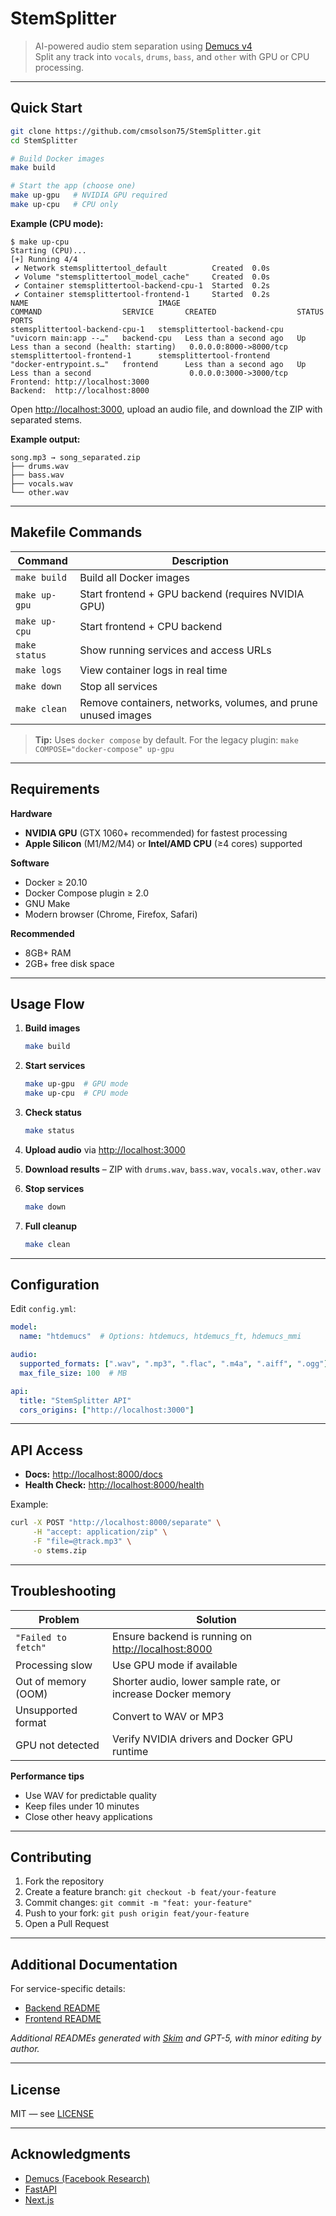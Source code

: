 
# StemSplitter

> AI-powered audio stem separation using [Demucs v4](https://github.com/facebookresearch/demucs)  
> Split any track into `vocals`, `drums`, `bass`, and `other` with GPU or CPU processing.

---

## Quick Start

```bash
git clone https://github.com/cmsolson75/StemSplitter.git
cd StemSplitter

# Build Docker images
make build

# Start the app (choose one)
make up-gpu   # NVIDIA GPU required
make up-cpu   # CPU only
````

**Example (CPU mode):**

```
$ make up-cpu
Starting (CPU)...
[+] Running 4/4
 ✔ Network stemsplittertool_default          Created  0.0s
 ✔ Volume "stemsplittertool_model_cache"     Created  0.0s
 ✔ Container stemsplittertool-backend-cpu-1  Started  0.2s
 ✔ Container stemsplittertool-frontend-1     Started  0.2s
NAME                             IMAGE                          COMMAND                  SERVICE       CREATED                  STATUS                                     PORTS
stemsplittertool-backend-cpu-1   stemsplittertool-backend-cpu   "uvicorn main:app --…"   backend-cpu   Less than a second ago   Up Less than a second (health: starting)   0.0.0.0:8000->8000/tcp
stemsplittertool-frontend-1      stemsplittertool-frontend      "docker-entrypoint.s…"   frontend      Less than a second ago   Up Less than a second                      0.0.0.0:3000->3000/tcp
Frontend: http://localhost:3000
Backend:  http://localhost:8000
```

Open [http://localhost:3000](http://localhost:3000), upload an audio file, and download the ZIP with separated stems.

**Example output:**

```
song.mp3 → song_separated.zip
├── drums.wav
├── bass.wav
├── vocals.wav
└── other.wav
```

---

## Makefile Commands

| Command       | Description                                                   |
| ------------- | ------------------------------------------------------------- |
| `make build`  | Build all Docker images                                       |
| `make up-gpu` | Start frontend + GPU backend (requires NVIDIA GPU)            |
| `make up-cpu` | Start frontend + CPU backend                                  |
| `make status` | Show running services and access URLs                         |
| `make logs`   | View container logs in real time                              |
| `make down`   | Stop all services                                             |
| `make clean`  | Remove containers, networks, volumes, and prune unused images |

> **Tip:** Uses `docker compose` by default. For the legacy plugin:
> `make COMPOSE="docker-compose" up-gpu`

---

## Requirements

**Hardware**

* **NVIDIA GPU** (GTX 1060+ recommended) for fastest processing
* **Apple Silicon** (M1/M2/M4) or **Intel/AMD CPU** (≥4 cores) supported

**Software**

* Docker ≥ 20.10
* Docker Compose plugin ≥ 2.0
* GNU Make
* Modern browser (Chrome, Firefox, Safari)

**Recommended**

* 8GB+ RAM
* 2GB+ free disk space

---

## Usage Flow

1. **Build images**

   ```bash
   make build
   ```
2. **Start services**

   ```bash
   make up-gpu  # GPU mode
   make up-cpu  # CPU mode
   ```
3. **Check status**

   ```bash
   make status
   ```
4. **Upload audio** via [http://localhost:3000](http://localhost:3000)
5. **Download results** – ZIP with `drums.wav`, `bass.wav`, `vocals.wav`, `other.wav`
6. **Stop services**

   ```bash
   make down
   ```
7. **Full cleanup**

   ```bash
   make clean
   ```

---

## Configuration

Edit `config.yml`:

```yaml
model:
  name: "htdemucs"  # Options: htdemucs, htdemucs_ft, hdemucs_mmi

audio:
  supported_formats: [".wav", ".mp3", ".flac", ".m4a", ".aiff", ".ogg"]
  max_file_size: 100  # MB

api:
  title: "StemSplitter API"
  cors_origins: ["http://localhost:3000"]
```

---

## API Access

* **Docs:** [http://localhost:8000/docs](http://localhost:8000/docs)
* **Health Check:** [http://localhost:8000/health](http://localhost:8000/health)

Example:

```bash
curl -X POST "http://localhost:8000/separate" \
     -H "accept: application/zip" \
     -F "file=@track.mp3" \
     -o stems.zip
```

---

## Troubleshooting

| Problem             | Solution                                                                    |
| ------------------- | --------------------------------------------------------------------------- |
| `"Failed to fetch"` | Ensure backend is running on [http://localhost:8000](http://localhost:8000) |
| Processing slow     | Use GPU mode if available                                                   |
| Out of memory (OOM) | Shorter audio, lower sample rate, or increase Docker memory                 |
| Unsupported format  | Convert to WAV or MP3                                                       |
| GPU not detected    | Verify NVIDIA drivers and Docker GPU runtime                                |

**Performance tips**

* Use WAV for predictable quality
* Keep files under 10 minutes
* Close other heavy applications

---

## Contributing

1. Fork the repository
2. Create a feature branch:
   `git checkout -b feat/your-feature`
3. Commit changes:
   `git commit -m "feat: your-feature"`
4. Push to your fork:
   `git push origin feat/your-feature`
5. Open a Pull Request

---

## Additional Documentation

For service-specific details:

* [Backend README](backend/README.md)
* [Frontend README](frontend/README.md)

*Additional READMEs generated with [Skim](https://github.com/cmsolson75/skim) and GPT-5, with minor editing by author.*

---

## License

MIT — see [LICENSE](LICENSE)

---

## Acknowledgments

* [Demucs (Facebook Research)](https://github.com/facebookresearch/demucs)
* [FastAPI](https://fastapi.tiangolo.com)
* [Next.js](https://nextjs.org)
